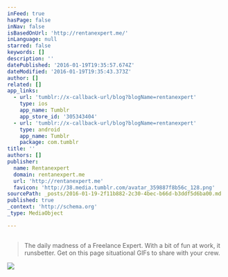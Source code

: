 ```yaml
---
inFeed: true
hasPage: false
inNav: false
isBasedOnUrl: 'http://rentanexpert.me/'
inLanguage: null
starred: false
keywords: []
description: ''
datePublished: '2016-01-19T19:35:57.674Z'
dateModified: '2016-01-19T19:35:43.373Z'
author: []
related: []
app_links:
  - url: 'tumblr://x-callback-url/blog?blogName=rentanexpert'
    type: ios
    app_name: Tumblr
    app_store_id: '305343404'
  - url: 'tumblr://x-callback-url/blog?blogName=rentanexpert'
    type: android
    app_name: Tumblr
    package: com.tumblr
title: ''
authors: []
publisher:
  name: Rentanexpert
  domain: rentanexpert.me
  url: 'http://rentanexpert.me'
  favicon: 'http://38.media.tumblr.com/avatar_359887f8b56c_128.png'
sourcePath: _posts/2016-01-19-2f11b882-2c30-4bec-b66d-b3ddf5d6ba00.md
published: true
_context: 'http://schema.org'
_type: MediaObject

---
```

> ## 
> 
> The daily madness of a Freelance Expert. With a bit of fun at work, it runsbetter. Get on this page situational GIFs to share with your crew.

<article style=""><img src="https://s3-us-west-2.amazonaws.com/the-grid-img/p/1e42cf8aacaf2951c4dc69d5f2ab42e6f780470e.png" /></article>